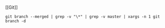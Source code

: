 [[Git]]

```shell
git branch --merged | grep -v "\*" | grep -v master | xargs -n 1 git branch -d
```